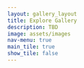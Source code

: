 ```yaml
---
layout: gallery_layout
title: Explore Gallery
description: TBD
image: assets/images
nav-menu: true
main_tile: true
show_tile: false
---
```



